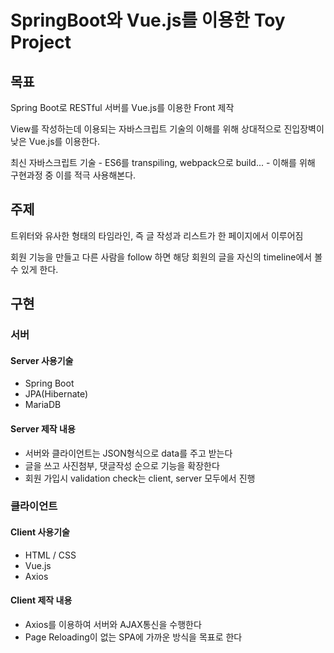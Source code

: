 # SpringBoot와 Vue.js를 이용한 Toy Project

## 목표

Spring Boot로 RESTful 서버를 Vue.js를 이용한 Front 제작

View를 작성하는데 이용되는 자바스크립트 기술의 이해를 위해 상대적으로 진입장벽이 낮은 Vue.js를 이용한다.

최신 자바스크립트 기술 - ES6를 transpiling, webpack으로 build... - 이해를 위해 구현과정 중 이를 적극 사용해본다.

## 주제

트위터와 유사한 형태의 타임라인, 즉 글 작성과 리스트가 한 페이지에서 이루어짐

회원 기능을 만들고 다른 사람을 follow 하면 해당 회원의 글을 자신의 timeline에서 볼 수 있게 한다.

## 구현

### 서버

#### Server 사용기술

- Spring Boot
- JPA(Hibernate)
- MariaDB

#### Server 제작 내용

- 서버와 클라이언트는 JSON형식으로 data를 주고 받는다
- 글을 쓰고 사진첨부, 댓글작성 순으로 기능을 확장한다
- 회원 가입시 validation check는 client, server 모두에서 진행

### 클라이언트

#### Client 사용기술

- HTML / CSS
- Vue.js
- Axios

#### Client 제작 내용

- Axios를 이용하여 서버와 AJAX통신을 수행한다
- Page Reloading이 없는 SPA에 가까운 방식을 목표로 한다
